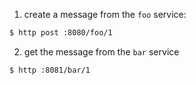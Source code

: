 1. create a message from the `foo` service:

```bash
$ http post :8080/foo/1
```

2. get the message from the `bar` service

```bash
$ http :8081/bar/1
```
